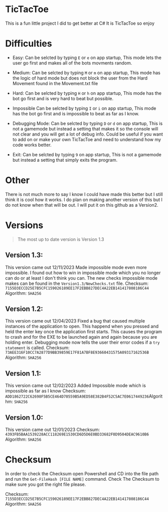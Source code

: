 # TicTacToe
This is a fun little project I did to get better at C# 
It is TicTacToe so enjoy

# Difficulties 

- Easy:
Can be selcted by typing `E` or `e` on app startup, This mode lets the user go first and makes all of the bots movments random. 

- Medium:
Can be selcted by typing `M` or `m` on app startup, This mode has the logic of hard mode but does not block the user from the Hard Movement found in the Movement.txt file

- Hard:
Can be selcted by typing `H` or `h` on app startup, This mode has the bot go first and is very hard to beat but possible.

- Impossible
Can be selcted by typing `I` or `i` on app startup, This mode has the bot go first and is impossible to beat as far as I know.

- Debugging Mode:
Can be selcted by typing `D` or `d` on app startup, This is not a gamemode but instead a setting that makes it so the console will not clear and you will get a lot of debug info. Could be useful if you want to add on or make your own TicTacToe and need to understand how my code works better.

- Exit:
Can be selcted by typing `9` on app startup, This is not a gamemode but instead a setting that simply exits the program. 

# Other
There is not much more to say I know I could have made this better but I still think it is cool how it works. I do plan on making another version of this but I do not know when that will be out. I will put it on this github as a Version2. 

# Versions
> The most up to date version is Version 1.3

## Version 1.3:
This version came out 12/11/2023
Made impossible mode even more impossible. I found out how to win in impossible mode which you no longer can do or at least I don't think you can.
The new checks impossible mode makes can be found in the `Version1.3/NewChecks.txt` file.
Checksum: `7155D3ECCD25E7B5CFC159026189EE17F2EBB827DEC4A22EB141417808186C44` Algorithm: `SHA256`

## Version 1.2:
This version came out 12/04/2023
Fixed a bug that caused multiple instances of the application to open. This happend when you pressed and held the enter key once the application first starts. This causes the program to crash and for the EXE to be launched again and again because you are holding enter.
Debugging mode now tells the user their error codes if a `try statement` is called.
Checksum: `73AEE316F10CC7A2877D9BB39859E17F81A7BF8E93660431575A09317162536B` Algorithm: `SHA256`

## Version 1.1:
This version came out 12/02/2023
Added Impossible mode which is impossible as far as I know
Checksum: `ADD1862722C62698F5B5CE464D70559B5A9ED58E382B4F52C5AC7E0617449236`Algorithm: `SHA256`

## Version 1.0:
This version came out 12/01/2023
Checksum: `4393FB5BAA1539228ACC118269E1530CD6D5D6E0BD33682F0D9504DEAC9610B6` Algorithm: `SHA256`

# Checksum
In order to check the Checksum open Powershell and CD into the file path and run the `Get-FileHash [FILE NAME]` command.
Check The Checksum to make sure you got the right file please.

Checksum: `7155D3ECCD25E7B5CFC159026189EE17F2EBB827DEC4A22EB141417808186C44` Algorithm: `SHA256`
